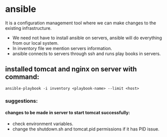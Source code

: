 # ansible
It is a configuration management tool where we can make changes to the existing infrastructure.

- We need not have to install ansible on servers, ansible will do everything from our local system.
- In inventory file we mention servers information.
- ansible connects to servers through ssh and runs play books in servers.

## installed tomcat and nginx on server with command:
```
ansible-playbook -i inventory <playbook-name> --limit <host>
```

### suggestions:
#### changes to be made in server to start tomcat successfully:
- check environment variables.
- change the shutdown.sh and tomcat.pid permissions if it has PID issue.